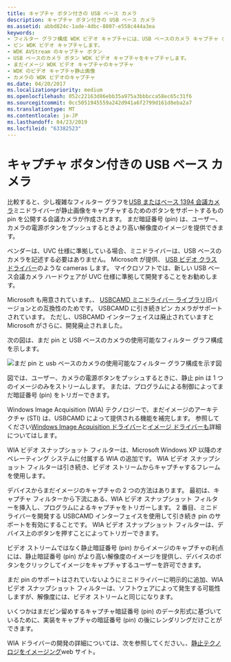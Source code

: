 ```yaml
---
title: キャプチャ ボタン付きの USB ベース カメラ
description: キャプチャ ボタン付きの USB ベース カメラ
ms.assetid: abbd824c-1ade-4dbc-8807-e558c444a3ea
keywords:
- フィルター グラフ構成 WDK ビデオ キャプチャには、USB ベースのカメラ キャプチャ ボタン
- ピン WDK ビデオ キャプチャします。
- WDK AVStream のキャプチャ ボタン
- USB ベースのカメラ ボタン WDK ビデオ キャプチャをキャプチャします。
- まだイメージ WDK ビデオ キャプチャのキャプチャ
- WDK のビデオ キャプチャ静止画像
- カメラの WDK ビデオのキャプチャ
ms.date: 04/20/2017
ms.localizationpriority: medium
ms.openlocfilehash: 052c22163d86ebb35a975a3bbbcca58ec65c31f6
ms.sourcegitcommit: 0cc5051945559a242d941a6f2799d161d8eba2a7
ms.translationtype: MT
ms.contentlocale: ja-JP
ms.lasthandoff: 04/23/2019
ms.locfileid: "63382523"
---
```

# <a name="usb-based-camera-with-a-capture-button"></a>キャプチャ ボタン付きの USB ベース カメラ


比較すると、少し複雑なフィルター グラフを[USB またはベース 1394 会議カメラ](usb-or-1394-based-conferencing-camera.md)ミニドライバーが静止画像をキャプチャするためのボタンをサポートするもの pin を公開する会議カメラが作成されます。 まだ暗証番号 (pin) は、ユーザー、カメラの電源ボタンをプッシュするときより高い解像度のイメージを提供できます。

ベンダーは、UVC 仕様に準拠している場合、ミニドライバーは、USB ベースのカメラを記述する必要はありません。 Microsoft が提供、 [USB ビデオ クラス ドライバー](usb-video-class-driver.md)のような cameras します。 マイクロソフトでは、新しい USB ベース会議カメラ ハードウェアが UVC 仕様に準拠して開発することをお勧めします。

Microsoft も用意されています。、 [USBCAMD ミニドライバー ライブラリ](usbcamd-minidriver-library.md)旧バージョンとの互換性のためです。 USBCAMD に引き続きピン カメラがサポートされています。 ただし、USBCAMD インターフェイスは廃止されていますと Microsoft がさらに、開発廃止されました。

次の図は、まだ pin と USB ベースのカメラの使用可能なフィルター グラフ構成を示します。

![まだ pin と usb ベースのカメラの使用可能なフィルター グラフ構成を示す図](images/usb-camera-still.gif)

図では、ユーザー、カメラの電源ボタンをプッシュするときに、静止 pin は 1 つのイメージのみをストリームします。 または、プログラムによる制御によってまだ暗証番号 (pin) をトリガーできます。

Windows Image Acquisition (WIA) テクノロジーで、まだイメージのアーキテクチャ (STI) は、USBCAMD によって提供される機能を補完します。 参照してください[Windows Image Acquisition ドライバー](https://msdn.microsoft.com/library/windows/hardware/ff553346)と[イメージ ドライバーも](https://msdn.microsoft.com/library/windows/hardware/ff548278)詳細についてはします。

WIA ビデオ スナップショット フィルターは、Microsoft Windows XP 以降のオペレーティング システムに付属する WIA の追加です。 WIA ビデオ スナップショット フィルターは引き続き、ビデオ ストリームからキャプチャするフレームを使用します。

デバイスからまだイメージのキャプチャの 2 つの方法はあります。 最初は、キャプチャ フィルターから下流にある、WIA ビデオ スナップショット フィルターを挿入し、プログラムによるキャプチャをトリガーします。 2 番目、ミニドライバーを開発する USBCAMD インターフェイスを使用して引き続き pin のサポートを有効にすることです。 WIA ビデオ スナップショット フィルターは、デバイス上のボタンを押すことによってトリガーできます。

ビデオ ストリームではなく静止暗証番号 (pin) からイメージのキャプチャの利点には、静止暗証番号 (pin) がより高い解像度のイメージを提供し、デバイスのボタンをクリックしてイメージをキャプチャするユーザーを許可できます。

まだ pin のサポートはされていないようにミニドライバーに明示的に追加、WIA ビデオ スナップショット フィルターは、ソフトウェアによって発生する可能性しますが、解像度には、ビデオ ストリームと同じになります。

いくつかはまだピン留めするキャプチャ暗証番号 (pin) のデータ形式に基づいているために、実装をキャプチャの暗証番号 (pin) の後にレンダリングだけことができます。

WIA ドライバーの開発の詳細については、次を参照してください。、[静止テクノロジをイメージング](https://go.microsoft.com/fwlink/p/?linkid=8768)web サイト。

 

 




